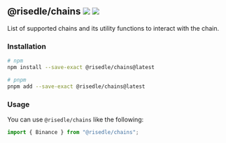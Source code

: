 <h2>
    <span>@risedle/chains</span>
    <span><a href="https://www.npmjs.com/package/@risedle/chains"><img src="https://badgen.net/npm/v/@risedle/chains?color=black&labelColor=black"></a></span>
    <span><a href="https://risedle.com"><img src="https://badgen.net/badge/icon/Made%20By%20Risedle%20Labs?label&color=black&labelColor=black"></a></span>
</h2>

List of supported chains and its utility functions to interact with the chain.

### Installation

```sh
# npm
npm install --save-exact @risedle/chains@latest

# pnpm
pnpm add --save-exact @risedle/chains@latest
```

### Usage

You can use `@risedle/chains` like the following:

```typescript
import { Binance } from "@risedle/chains";
```
